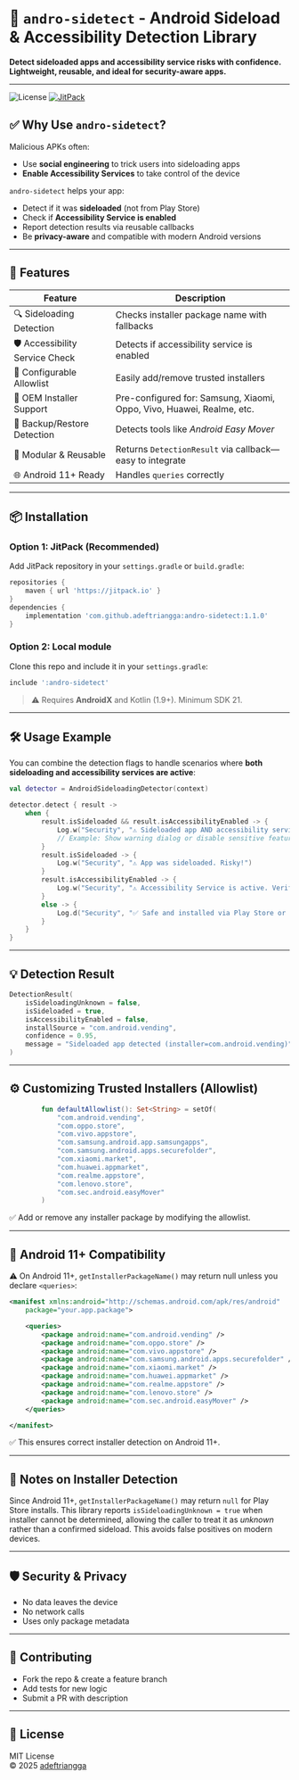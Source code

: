 # 🎯 `andro-sidetect` - Android Sideload & Accessibility Detection Library
**Detect sideloaded apps and accessibility service risks with confidence. Lightweight, reusable, and ideal for security-aware apps.**

---

![License](https://img.shields.io/badge/license-MIT-blue.svg)
[![JitPack](https://jitpack.io/v/adeftriangga/andro-sidetect.svg)](https://jitpack.io/#adeftriangga/andro-sidetect)

## ✅ Why Use `andro-sidetect`?

Malicious APKs often:
- Use **social engineering** to trick users into sideloading apps
- **Enable Accessibility Services** to take control of the device

`andro-sidetect` helps your app:
- Detect if it was **sideloaded** (not from Play Store)
- Check if **Accessibility Service is enabled**
- Report detection results via reusable callbacks
- Be **privacy-aware** and compatible with modern Android versions

---

## 🔧 Features

| Feature | Description |
|-------|-----------|
| 🔍 Sideloading Detection | Checks installer package name with fallbacks |
| 🛡️ Accessibility Service Check | Detects if accessibility service is enabled |
| 🔄 Configurable Allowlist | Easily add/remove trusted installers |
| 📱 OEM Installer Support | Pre-configured for: Samsung, Xiaomi, Oppo, Vivo, Huawei, Realme, etc. |
| 💾 Backup/Restore Detection | Detects tools like *Android Easy Mover* |
| 📁 Modular & Reusable | Returns `DetectionResult` via callback—easy to integrate |
| 🌐 Android 11+ Ready | Handles `queries` correctly |

---

## 📦 Installation

### Option 1: JitPack (Recommended)
Add JitPack repository in your `settings.gradle` or `build.gradle`:
```groovy
repositories {
    maven { url 'https://jitpack.io' }
}
dependencies {
    implementation 'com.github.adeftriangga:andro-sidetect:1.1.0'
}
```

### Option 2: Local module
Clone this repo and include it in your `settings.gradle`:
```groovy
include ':andro-sidetect'
```

>⚠️ Requires **AndroidX** and Kotlin (1.9+). Minimum SDK 21.

---

## 🛠️ Usage Example

You can combine the detection flags to handle scenarios where **both sideloading and accessibility services are active**:

```kotlin
val detector = AndroidSideloadingDetector(context)

detector.detect { result ->
    when {
        result.isSideloaded && result.isAccessibilityEnabled -> {
            Log.w("Security", "⚠️ Sideloaded app AND accessibility service active. High risk!")
            // Example: Show warning dialog or disable sensitive features
        }
        result.isSideloaded -> {
            Log.w("Security", "⚠️ App was sideloaded. Risky!")
        }
        result.isAccessibilityEnabled -> {
            Log.w("Security", "⚠️ Accessibility Service is active. Verify source!")
        }
        else -> {
            Log.d("Security", "✅ Safe and installed via Play Store or trusted source.")
        }
    }
}
```
---
## 💡 Detection Result 
```kotlin
DetectionResult(
    isSideloadingUnknown = false,
    isSideloaded = true,
    isAccessibilityEnabled = false,
    installSource = "com.android.vending",
    confidence = 0.95,
    message = "Sideloaded app detected (installer=com.android.vending)"
)
```
---

## ⚙️ Customizing Trusted Installers (Allowlist)
```kotlin
        fun defaultAllowlist(): Set<String> = setOf(
            "com.android.vending",
            "com.oppo.store",
            "com.vivo.appstore",
            "com.samsung.android.app.samsungapps",
            "com.samsung.android.apps.securefolder",
            "com.xiaomi.market",
            "com.huawei.appmarket",
            "com.realme.appstore",
            "com.lenovo.store",
            "com.sec.android.easyMover"
        )
```
✅ Add or remove any installer package by modifying the allowlist.

---

## 🔐 Android 11+ Compatibility
⚠️ On Android 11+, `getInstallerPackageName()` may return null unless you declare `<queries>`:

```xml
<manifest xmlns:android="http://schemas.android.com/apk/res/android"
    package="your.app.package">

    <queries>
        <package android:name="com.android.vending" />
        <package android:name="com.oppo.store" />
        <package android:name="com.vivo.appstore" />
        <package android:name="com.samsung.android.apps.securefolder" />
        <package android:name="com.xiaomi.market" />
        <package android:name="com.huawei.appmarket" />
        <package android:name="com.realme.appstore" />
        <package android:name="com.lenovo.store" />
        <package android:name="com.sec.android.easyMover" />
    </queries>

</manifest>
```
✅ This ensures correct installer detection on Android 11+.

---

## 📝 Notes on Installer Detection
Since Android 11+, `getInstallerPackageName()` may return `null` for Play Store installs.
This library  reports `isSideloadingUnknown = true` when installer cannot be determined,
allowing the caller to treat it as *unknown* rather than a confirmed sideload.
This avoids false positives on modern devices.

---
## 🛡️ Security & Privacy
- No data leaves the device  
- No network calls  
- Uses only package metadata  

---

## 🤝 Contributing
- Fork the repo & create a feature branch  
- Add tests for new logic  
- Submit a PR with description  

---

## 📜 License
MIT License  
© 2025 [adeftriangga](https://github.com/adeftriangga)
